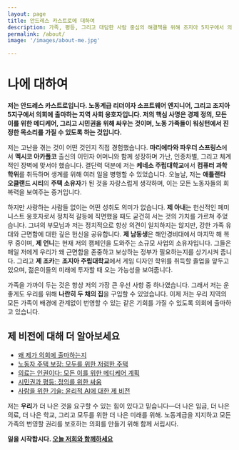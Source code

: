 ```yaml
---
layout: page
title: 안드레스 카스트로에 대하여
description: 가족, 평등, 그리고 대담한 사람 중심의 해결책을 위해 조지아 5지구에서 의회에 출마하는 노동계급 리더이자 소프트웨어 엔지니어인 안드레스 카스트로를 만나보세요.
permalink: /about/
image: '/images/about-me.jpg'

---
```


# 나에 대하여

**저는 안드레스 카스트로입니다. 노동계급 리더이자 소프트웨어 엔지니어, 그리고 조지아 5지구에서 의회에 출마하는 지역 사회 옹호자입니다. 저의 핵심 사명은 경제 정의, 모든 이를 위한 메디케어, 그리고 시민권을 위해 싸우는 것이며, 노동 가족들이 워싱턴에서 진정한 목소리를 가질 수 있도록 하는 것입니다.**

저는 고난을 겪는 것이 어떤 것인지 직접 경험했습니다. **마리에타와 파우더 스프링스**에서 **멕시코 아카풀코** 출신의 이민자 어머니와 함께 성장하며 가난, 인종차별, 그리고 체계적인 장벽에 맞서야 했습니다. 결단력 덕분에 저는 **케네소 주립대학교**에서 **컴퓨터 과학 학위**를 취득하며 생계를 위해 여러 일을 병행할 수 있었습니다. 오늘날, 저는 **애틀랜타 오클랜드 시티**의 **주택 소유자**가 된 것을 자랑스럽게 생각하며, 이는 모든 노동자들의 회복력을 보여주는 증거입니다.

하지만 사랑하는 사람들 없이는 어떤 성취도 의미가 없습니다. **제 아내**는 헌신적인 페미니스트 옹호자로서 정치적 갈등에 직면했을 때도 굳건히 서는 것의 가치를 가르쳐 주었습니다. 그녀의 부모님과 저는 정치적으로 항상 의견이 일치하지는 않지만, 강한 가족 유대와 근면함에 대한 깊은 헌신을 공유합니다. **제 남동생**은 해안경비대에서 마지막 해 복무 중이며, **제 언니**는 현재 저의 캠페인을 도와주는 소규모 사업의 소유자입니다. 그들은 매일 저에게 우리가 왜 근면함을 존중하고 보상하는 정부가 필요하는지를 상기시켜 줍니다. 그리고 **제 조카**는 **조지아 주립대학교**에서 게임 디자인 학위를 취득할 졸업을 앞두고 있으며, 젊은이들의 미래에 투자할 때 오는 가능성을 보여줍니다.

가족을 가까이 두는 것은 항상 저의 가장 큰 우선 사항 중 하나였습니다. 그래서 저는 운 좋게도 우리를 위해 **나란히 두 채의 집**을 구입할 수 있었습니다. 이제 저는 우리 지역의 모든 가족이 배경에 관계없이 번영할 수 있는 같은 기회를 가질 수 있도록 의회에 출마하고 있습니다.

## 제 비전에 대해 더 알아보세요
- [왜 제가 의회에 출마하는지](/blog/why-im-running/)  
- [노동자 주택 보장: 모두를 위한 저렴한 주택](/project/housing-community/)  
- [의료는 인권이다: 모든 이를 위한 메디케어 계획](/project/healthcare/)  
- [시민권과 평등: 정의를 위한 싸움](/project/civil-rights-equality)  
- [사람을 위한 기술: 윤리적 AI에 대한 제 비전](/project/ai/)  

저는 **우리**가 더 나은 것을 요구할 수 있는 힘이 있다고 믿습니다—더 나은 임금, 더 나은 의료, 더 나은 학교, 그리고 모두를 위한 더 나은 미래를 위해. 노동계급을 지지하고 모든 가족의 번영할 권리를 보호하는 의회를 만들기 위해 함께 서립시다.

**일을 시작합시다. [오늘 저희와 함께하세요](https://form.qomon.org/450eadb7-subscription-form/)**
